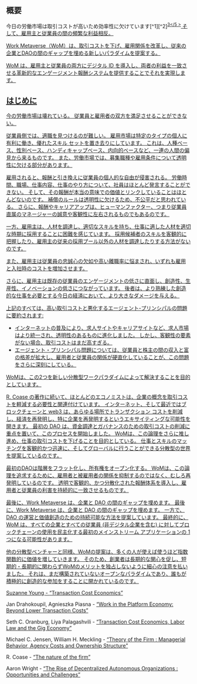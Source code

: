 

## 概要

今日の労働市場は取引コストが高いため効率性に欠けています[^1][^2]<sup id="fnref:3"><a href="#fn:3" class="footnote-ref">3</5 ></sup> そして、雇用主と従業員の間の頻繁な利益相反。</p> 

<p spaces-before="0">
  Work Metaverse（WoM）は、取引コストを下げ、雇用関係を改革し、従来の企業とDAOの間のギャップを埋める新しいパラダイムを提案する。
</p>

<p spaces-before="0">
  WoM は、雇用主と従業員の両方にデジタル ID を導入し、両者の利益を一致させる革新的なエンゲージメント報酬システムを提供することでそれを実現します。
</p>

<h2 spaces-before="0">
  はじめに
</h2>

<p spaces-before="0">
  今の労働市場は壊れている。 従業員と雇用者の双方を満足させることができない。
</p>

<p spaces-before="0">
  従業員側では、適職を見つけるのが難しい。 雇用市場は特定のタイプの個人に有利に働き、優れたスキル セットを置き去りにしています。 これは、人種ベース、性別ベース、ハンディキャップベース、内向的ベースなど、一連の人間の偏見から来るものです。 また、労働市場では、募集職種や雇用条件について透明性に欠ける部分があります。
</p>

<p spaces-before="0">
  雇用されると、報酬と引き換えに従業員の個人的な自由が侵害される。 労働時間、職場、仕事内容、仕事のやり方について、社員はほとんど発言することができない。 そして、その報酬が本当の意味での価値とリンクしていることはほとんどないのです。 補償のルールは透明性に欠けるため、不公平だと思われている。 さらに、報酬やキャリアアップは、ヒューマンファクター、つまり従業員直属のマネージャーの誠意や客観性に左右されるものでもあるのです。
</p>

<p spaces-before="0">
  一方、雇用主は、人材を調達し、適切なスキルを持ち、仕事に適した人材を適切な時期に採用することに困難を感じています。 採用候補者のスキルを客観的に把握したり、雇用主の従来の採用プール以外の人材を調達したりする方法がないのです。
</p>

<p spaces-before="0">
  また、雇用主は従業員の忠誠心の欠如や高い離職率に悩まされ、いずれも雇用と入社時のコストを増加させます。
</p>

<p spaces-before="0">
  さらに、雇用主は既存の従業員のエンゲージメントの低さに直面し、創造性、生産性、イノベーションの低さにつながっています。 後者は、より熟練した創造的な仕事を必要とする今日の経済において、より大きなダメージを与える。
</p>

<p spaces-before="0">
  上記のすべては、高い取引コストと悪化するエージェント-プリンシパルの問題に要約されます<fnref target="4" />:
</p>

<ul>
  <li>
    インターネットの普及により、求人サイトやキャリアサイトなど、求人市場はより統一され、透明性のあるものに進化しました。 しかし、客観性の要素がない場合、取引コストはまだ高すぎる。
  </li>
  <li>
    エージェント・プリンシパル問題については、従業員と株主の間の収入と富の格差が拡大し、雇用者と従業員の関係が硬直化していることが、この問題をさらに深刻にしている。
  </li>
</ul>

<p spaces-before="0">
  WoMは、この2つを新しい分散型ワークパラダイムによって解決することを目的としています。
</p>

<p spaces-before="0">
  R. Coase の著作<fnref target="5" />に続いて、ほとんどのエコノミストは、企業の概念を取引コストを軽減する必要性と関連付けています。 インターネット、そして最近ではブロックチェーンと web3 は、あらゆる場所でトランザクション コストを削減し、経済を再発明し、特に企業を再発明するというエキサイティングな可能性を開きます。 最初の DAO<fnref target="6" /> は、資金調達とガバナンスのための取引コストの削減に重点を置いて、このプロセスを開始しました。 WoMは、この論理をさらに推し進め、仕事の取引コストを下げることを目的としている。 仕事とスキルのマッチングを客観的かつ迅速に、そしてグローバルに行うことができる分散型の世界を提案しているのです。
</p>

<p spaces-before="0">
  最初のDAOは階層をフラット化し、所有権をオープン化する。 WoMは、この論理を追求するために、雇用者と被雇用者の関係を抑制するのではなく、むしろ再発明しているのです。 透明で客観的、かつ分散化された報酬体系を導入し、雇用者と従業員の利害を持続的に一致させるものです。
</p>

<p spaces-before="0">
  最後に、Work Metaverse は、企業と DAO の間のギャップを埋めます。 最後に、Work Metaverse は、企業と DAO の間のギャップを埋めます。 一方で、DAO の運営と価値創造のための持続可能な方法を提案しています。 最終的に、WoM は、すべての企業とすべての従業員 (非デジタル企業を含む) に対してブロックチェーンの使用を民主化する最初のメインストリーム アプリケーションの 1 つになる可能性があります。
</p>

<p spaces-before="0">
  他の分散型ベンチャーと同様、WoMの提案は、多くの人が使えば使うほど指数関数的に価値を増していきます。 そのため、創業者は長期的な関心を促し、短期的・長期的に関わらずWoMのメリットを独占しないように細心の注意を払いました。 それは、まだ構築されていないオープンなパラダイムであり、誰もが積極的に創造的な参加をすることに開かれているのです。
</p>

<footnotes>
  <fn name="1" spaces-before="0">
    <p spaces-before="0">
      Suzanne Young - <a href="https://www.academia.edu/24703426/Transaction_Cost_Economics">“Transaction Cost Economics”</a>
    </p>
  </fn>
  
  <fn name="2" spaces-before="0">
    <p spaces-before="0">
      Jan Drahokoupil, Agnieszka Piasna - <a href="https://www.intereconomics.eu/contents/year/2017/number/6/article/work-in-the-platform-economy-beyond-lower-transaction-costs.html">“Work in the Platform Economy: Beyond Lower Transaction Costs”</a>
    </p>
  </fn>
  
  <fn name="3" spaces-before="0">
    <p spaces-before="0">
      Seth C. Oranburg, Liya Palagashvili - <a href="https://dsc.duq.edu/cgi/viewcontent.cgi?article=1115&context=law-faculty-scholarship">“Transaction Cost Economics, Labor Law and the Gig Economy”</a>
    </p>
  </fn>
  
  <fn name="4" spaces-before="0">
    <p spaces-before="0">
      Michael C. Jensen, William H. Meckling - <a href="https://www.sfu.ca/~wainwrig/Econ400/jensen-meckling.pdf">“Theory of the Firm : Managerial Behavior, Agency Costs and Ownership Structure”</a>
    </p>
  </fn>
  
  <fn name="5" spaces-before="0">
    <p spaces-before="0">
      R. Coase - <a href="http://econdse.org/wp-content/uploads/2014/09/firm-coase.pdf">“The nature of the firm”</a>
    </p>
  </fn>
  
  <fn name="6" spaces-before="0">
    <p spaces-before="0">
      Aaron Wright - <a href="https://stanford-jblp.pubpub.org/pub/rise-of-daos/release/1">“The Rise of Decentralized Autonomous Organizations : Opportunities and Challenges”</a>
    </p>
  </fn>
</footnotes>

